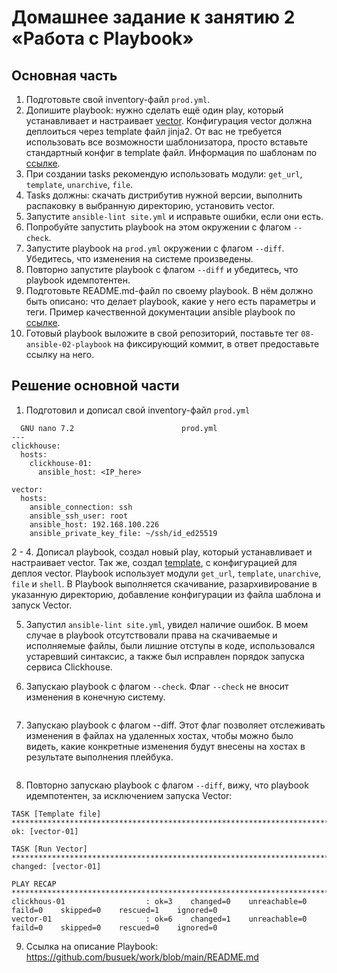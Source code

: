 # Домашнее задание к занятию 2 «Работа с Playbook»

## Основная часть

1. Подготовьте свой inventory-файл `prod.yml`.
2. Допишите playbook: нужно сделать ещё один play, который устанавливает и настраивает [vector](https://vector.dev). Конфигурация vector должна деплоиться через template файл jinja2. От вас не требуется использовать все возможности шаблонизатора, просто вставьте стандартный конфиг в template файл. Информация по шаблонам по [ссылке](https://www.dmosk.ru/instruktions.php?object=ansible-nginx-install).
3. При создании tasks рекомендую использовать модули: `get_url`, `template`, `unarchive`, `file`.
4. Tasks должны: скачать дистрибутив нужной версии, выполнить распаковку в выбранную директорию, установить vector.
5. Запустите `ansible-lint site.yml` и исправьте ошибки, если они есть.
6. Попробуйте запустить playbook на этом окружении с флагом `--check`.
7. Запустите playbook на `prod.yml` окружении с флагом `--diff`. Убедитесь, что изменения на системе произведены.
8. Повторно запустите playbook с флагом `--diff` и убедитесь, что playbook идемпотентен.
9. Подготовьте README.md-файл по своему playbook. В нём должно быть описано: что делает playbook, какие у него есть параметры и теги. Пример качественной документации ansible playbook по [ссылке](https://github.com/opensearch-project/ansible-playbook).
10. Готовый playbook выложите в свой репозиторий, поставьте тег `08-ansible-02-playbook` на фиксирующий коммит, в ответ предоставьте ссылку на него.

## Решение основной части

1. Подготовил и дописал свой inventory-файл `prod.yml`
```
  GNU nano 7.2                        prod.yml                                  
---
clickhouse:
  hosts:
    clickhouse-01:
      ansible_host: <IP_here>

vector:
  hosts:
    ansible_connection: ssh
    ansible_ssh_user: root
    ansible_host: 192.168.100.226
    ansible_private_key_file: ~/ssh/id_ed25519
```

2 - 4. Дописал playbook, создал новый play, который устанавливает и настраивает vector. Так же, создал [template](), с конфигурацией для деплоя vector. Playbook использует модули `get_url`, `template`, `unarchive`, `file` и `shell`. В Playbook выполняется скачивание, разархивирование в указанную директорию, добавление конфигурации из файла шаблона и запуск Vector.

5. Запустил `ansible-lint site.yml`, увидел наличие ошибок. В моем случае в playbook отсутствовали права на скачиваемые и исполняемые файлы, были лишние отступы в коде, использовался устаревший синтаксис, а также был исправлен порядок запуска сервиса Clickhouse.

6. Запускаю playbook с флагом `--check`. Флаг `--check` не вносит изменения в конечную систему.
```

```
7. Запускаю playbook с флагом --diff. Этот флаг позволяет отслеживать изменения в файлах на удаленных хостах, чтобы можно было видеть, какие конкретные изменения будут внесены на хостах в результате выполнения плейбука.
```
```

8. Повторно запускаю playbook с флагом `--diff`, вижу, что playbook идемпотентен, за исключением запуска Vector:
```
TASK [Template file] *****************************************************************************************
ok: [vector-01]

TASK [Run Vector] ********************************************************************************************
changed: [vector-01]

PLAY RECAP ***************************************************************************************************
clickhous-01                  : ok=3    changed=0    unreachable=0    faild=0    skipped=0    rescued=1    ignored=0
vector-01                     : ok=6    changed=1    unreachable=0    faild=0    skipped=0    rescued=0    ignored=0
```

9.  Ссылка на описание Playbook: https://github.com/busuek/work/blob/main/README.md
